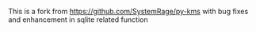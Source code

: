 This is a fork from https://github.com/SystemRage/py-kms with bug fixes and enhancement in sqlite related function
